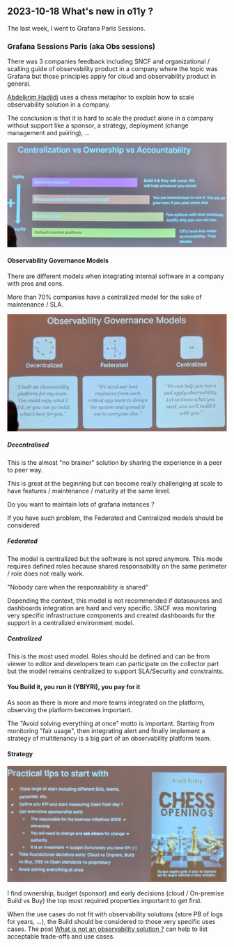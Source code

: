 ## 2023-10-18 What's new in o11y ?

The last week, I went to Grafana Paris Sessions.

### Grafana Sessions Paris (aka Obs sessions)

There was 3 companies feedback including SNCF and organizational / scalling guide of observability product in a company where the topic was Grafana but those principles apply for cloud and observability product in general.

[Abdelkrim Hadjidj](https://grafana.com/author/abdelkrim_hadjidj/) uses a chess metaphor to explain how to scale observability solution in a company.

The conclusion is that it is hard to scale the product alone in a company without support like a sponsor, a strategy, deployment (change management and pairing), ...

![Centralization vs Ownership vs Accoutability](./20231012_145502.jpg)
#### Observability Governance Models
There are different models when integrating internal software in a company with pros and cons.

More than 70% companies have a centralized model for the sake of maintenance / SLA.

![Observability Governance Models](./20231012_145201.jpg)

##### Decentralised
This is the almost "no brainer" solution by sharing the experience in a peer to peer way.

This is great at the beginning but can become really challenging at scale to have features / maintenance / maturity at the same level.

Do you want to maintain lots of grafana instances ?

If you have such problem, the Federated and Centralized models should be considered

##### Federated
The model is centralized but the software is not spred anymore.
This mode requires defined roles because shared responsability on the same perimeter / role does not really work.

"Nobody care when the responsability is shared"

Depending the context, this model is not recommended if datasources and dashboards integration are hard and very specific. SNCF was monitoring very specific infrastructure components and created dashboards for the support in a centralized environment model.

##### Centralized
This is the most used model.
Roles should be defined and can be from viewer to editor and developers team can participate on the collector part but the model remains centralized to support SLA/Security and constraints.

#### You Build it, you run it (YBIYRI), you pay for it
As soon as there is more and more teams integrated on the platform, observing the platform becomes important.

The "Avoid solving everything at once" motto is important. Starting from monitoring "fair usage", then integrating alert and finally implement a strategy of multitenancy is a big part of an observability platform team.

#### Strategy

![Practical tips to start with](./20231012_144724.jpg)

I find ownership, budget (sponsor) and early decisions (cloud / On-premise Build vs Buy) the top most required properties important to get first.

When the use cases do not fit with observability solutions (store PB of logs for years, ...), the Build should be considered to those very specific uses cases. The post [What is not an observability solution ?](./../What_is_not_an_o11y_solution.md) can help to list acceptable trade-offs and use cases.
